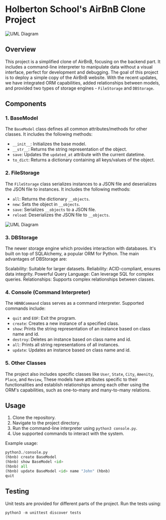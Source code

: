 
# Holberton School's AirBnB Clone Project
![UML Diagram](http://www.plantuml.com/plantuml/dpng/ZPA_JiCm4CRtF8N7H2WRCogjX6008IfcwneVhT4bBlQbLGMyEqxFZOAHQBFO_drVxi_Piy3WkM-fQ0X2K7C8-EWCaleiLFok0lkoxwsvhfGrWWmmicrHDHxZrcZWJEYtvfUWTGoZTLcfkDfkdKB33ijAzkoqiGr7nx0KtwcSEqkuPETXZQcWMY8ehT-YfhV06-73Vv6wrJis72Gg4AM8SkvmNqP3zJU_Ht9WukcK-Nx-D5-ujeNEd3AJ3QoEAgRunkcFtd89VXqgjNAEHYwp4MM4OUFs6J8OsBj3He4e8p9IWMEHhm5zgkwXsw2tFBd1qRLaO3nlMrW-d7VTjjXTP7mcQ2x8-e8xY_l_VDCtuEfweatlQ50cpk8uchh-kfduPH0P7DhEMMeonz9I1gM1dCwmCtrBFm00)
## Overview

This project is a simplified clone of AirBnB, focusing on the backend part. It includes a command-line interpreter to manipulate data without a visual interface, perfect for development and debugging. The goal of this project is to deploy a simple copy of the AirBnB website. With the recent updates, we have integrated ORM capabilities, added relationships between models, and provided two types of storage engines - `FileStorage` and `DBStorage`.

## Components

### 1. BaseModel

The `BaseModel` class defines all common attributes/methods for other classes. It includes the following methods:

-   `__init__`: Initializes the base model.
-   `__str__`: Returns the string representation of the object.
-   `save`: Updates the `updated_at` attribute with the current datetime.
-   `to_dict`: Returns a dictionary containing all keys/values of the object.

### 2. FileStorage

The `FileStorage` class serializes instances to a JSON file and deserializes the JSON file to instances. It includes the following methods:

-   `all`: Returns the dictionary `__objects`.
-   `new`: Sets the object in `__objects`.
-   `save`: Serializes `__objects` to a JSON file.
-   `reload`: Deserializes the JSON file to `__objects`.

![UML Diagram](http://www.plantuml.com/plantuml/dpng/ZP9DIyGm48Rl-HKvAkWVy23h1nu4Fx1uNiRsLI9fiYIpNVJNwn1jExL8Rk6Tvnc6p6moK-9zxysE4hlMxIYmlQICkzX1fpVEe-6Ow0qglsqUxgMcmkUCf8A6YJLovVX31HSzmZ9xzDHgxGc3my6OsJZsz7oQsPxPDe4ODhwyesKpLWIRMGAIzpRWSFID7kkEIpJJyDlHShJRRNddXJN-XYX8ZhpxX0YIcn1bh05ftlnaxZG_3h6BmPYnycUU3bDxeQh_mxwcsAygihDgkYoq7fTjrzFb5Eg5SYVrU3cYV_ZrJKtUDRBQr0QXs_V-2m00)


### 3. DBStorage

The newer storage engine which provides interaction with databases. It's built on top of SQLAlchemy, a popular ORM for Python. The main advantages of DBStorage are:

Scalability: Suitable for larger datasets.
Reliability: ACID-compliant, ensures data integrity.
Powerful Query Language: Can leverage SQL for complex queries.
Relationships: Supports complex relationships between classes.


### 4. Console (Command Interpreter)

The `HBNBCommand` class serves as a command interpreter. Supported commands include:

-   `quit` and `EOF`: Exit the program.
-   `create`: Creates a new instance of a specified class.
-   `show`: Prints the string representation of an instance based on class name and id.
-   `destroy`: Deletes an instance based on class name and id.
-   `all`: Prints all string representations of all instances.
-   `update`: Updates an instance based on class name and id.

### 5. Other Classes

The project also includes specific classes like `User`, `State`, `City`, `Amenity`, `Place`, and `Review`, These models have attributes specific to their functionalities and establish relationships among each other using the ORM's capabilities, such as one-to-many and many-to-many relations.


## Usage

1.  Clone the repository.
2.  Navigate to the project directory.
3.  Run the command-line interpreter using `python3 console.py`.
4.  Use supported commands to interact with the system.

Example usage:

 ```python
 python3./console.py
 (hbnb) create BaseModel
 (hbnb) show BaseModel <id>
 (hbnb) all
 (hbnb) update BaseModel <id> name "John" (hbnb)
 quit
 ```


 ## Testing

Unit tests are provided for different parts of the project. Run the tests using:
```python
python3 -m unittest discover tests
```


